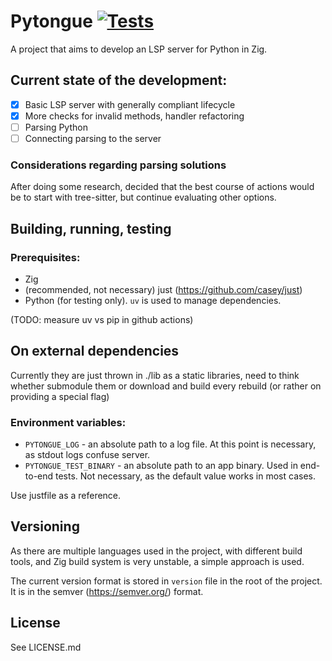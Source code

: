 # Pytongue [![Tests](https://github.com/alex-korzh/Pytongue/actions/workflows/e2e-test.yml/badge.svg)](https://github.com/alex-korzh/Pytongue/actions/workflows/e2e-test.yml)
A project that aims to develop an LSP server for Python in Zig.

## Current state of the development:

- [x] Basic LSP server with generally compliant lifecycle
- [x] More checks for invalid methods, handler refactoring
- [ ] Parsing Python
- [ ] Connecting parsing to the server

### Considerations regarding parsing solutions

After doing some research, decided that the best course of actions would be
to start with tree-sitter, but continue evaluating other options.

## Building, running, testing

### Prerequisites:
 - Zig
 - (recommended, not necessary) just (https://github.com/casey/just)
 - Python (for testing only). `uv` is used to manage dependencies.

(TODO: measure uv vs pip in github actions)

## On external dependencies

Currently they are just thrown in ./lib as a static libraries, need to think whether submodule them or download and build every rebuild (or rather on providing a special flag)

### Environment variables:
 - `PYTONGUE_LOG` - an absolute path to a log file. At this point is necessary, as stdout logs confuse server.
 - `PYTONGUE_TEST_BINARY` - an absolute path to an app binary. Used in end-to-end tests. Not necessary, as the default value works in most cases.


Use justfile as a reference.

## Versioning

As there are multiple languages used in the project, with different build tools, and Zig build system is very unstable, a simple approach is used.

The current version format is stored in `version` file in the root of the project. It is in the semver (https://semver.org/) format.

## License

See LICENSE.md
